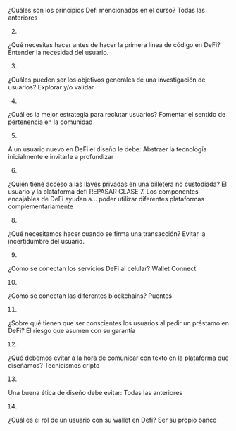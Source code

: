¿Cuáles son los principios Defi mencionados en el curso?
Todas las anteriores

2.
¿Qué necesitas hacer antes de hacer la primera línea de código en DeFi?
Entender la necesidad del usuario.

3.
¿Cuáles pueden ser los objetivos generales de una investigación de usuarios?
Explorar y/o validar

4.
¿Cuál es la mejor estrategia para reclutar usuarios?
Fomentar el sentido de pertenencia en la comunidad

5.
A un usuario nuevo en DeFi el diseño le debe:
Abstraer la tecnología inicialmente e invitarle a profundizar

6.
¿Quién tiene acceso a las llaves privadas en una billetera no custodiada?
El usuario y la plataforma defi
REPASAR CLASE
7.
Los componentes encajables de DeFi ayudan a...
poder utilizar diferentes plataformas complementariamente

8.
¿Qué necesitamos hacer cuando se firma una transacción?
Evitar la incertidumbre del usuario.

9.
¿Cómo se conectan los servicios DeFi al celular?
Wallet Connect

10.
¿Cómo se conectan las diferentes blockchains?
Puentes

11.
¿Sobre qué tienen que ser conscientes los usuarios al pedir un préstamo en DeFi?
El riesgo que asumen con su garantía

12.
¿Qué debemos evitar a la hora de comunicar con texto en la plataforma que diseñamos?
Tecnicismos cripto

13.
Una buena ética de diseño debe evitar:
Todas las anteriores

14.
¿Cuál es el rol de un usuario con su wallet en Defi?
Ser su propio banco
